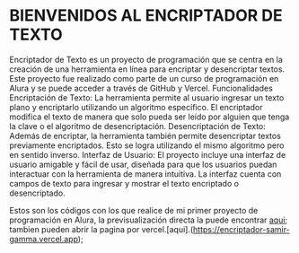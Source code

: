 # BIENVENIDOS AL ENCRIPTADOR DE TEXTO

Encriptador de Texto es un proyecto de programación que se centra en la creación de una herramienta en línea para encriptar y desencriptar textos. Este proyecto fue realizado como parte de un curso de programación en Alura y se puede acceder a través de GitHub y Vercel.
Funcionalidades
Encriptación de Texto:
La herramienta permite al usuario ingresar un texto plano y encriptarlo utilizando un algoritmo específico. El encriptador modifica el texto de manera que solo pueda ser leído por alguien que tenga la clave o el algoritmo de desencriptación.
Desencriptación de Texto:
Además de encriptar, la herramienta también permite desencriptar textos previamente encriptados. Esto se logra utilizando el mismo algoritmo pero en sentido inverso.
Interfaz de Usuario:
El proyecto incluye una interfaz de usuario amigable y fácil de usar, diseñada para que los usuarios puedan interactuar con la herramienta de manera intuitiva. La interfaz cuenta con campos de texto para ingresar y mostrar el texto encriptado o desencriptado.

Estos son los códigos con los que realice de mi primer proyecto de programación en Alura,  la previsualización directa la puede encontrar [aqui](https://github.com/Samir0911/EncriptadorSamir); tambien pueden abrir la pagina por vercel.[aqui].(https://encriptador-samir-gamma.vercel.app);
